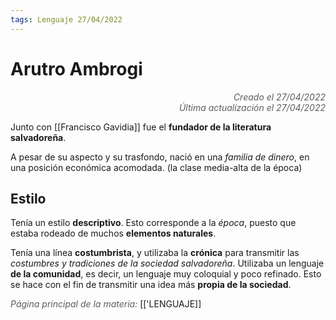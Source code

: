 ```yaml
---
tags: Lenguaje 27/04/2022
---
```


# Arutro Ambrogi
<div style="text-align: right; opacity: 0.7; font-style: italic;">Creado el 27/04/2022</div>
<div style="text-align: right; opacity: 0.7; font-style: italic;">Última actualización el 27/04/2022</div>

Junto con [[Francisco Gavidia]] fue el **fundador de la literatura salvadoreña**.

A pesar de su aspecto y su trasfondo, nació en una *familia de dinero*, en una posición económica acomodada. (la clase media-alta de la época)

## Estilo

Tenía un estilo **descriptivo**. Esto corresponde a la *época*, puesto que estaba rodeado de muchos **elementos naturales**.

Tenía una línea **costumbrista**, y utilizaba la **crónica** para transmitir las *costumbres y tradiciones de la sociedad salvadoreña*. Utilizaba un lenguaje **de la comunidad**, es decir, un lenguaje muy coloquial y poco refinado. Esto se hace con el fin de transmitir una idea más **propia de la sociedad**.

<span style="opacity: 0.7; font-style: italic;">Página principal de la materia:</span> [['LENGUAJE]]
